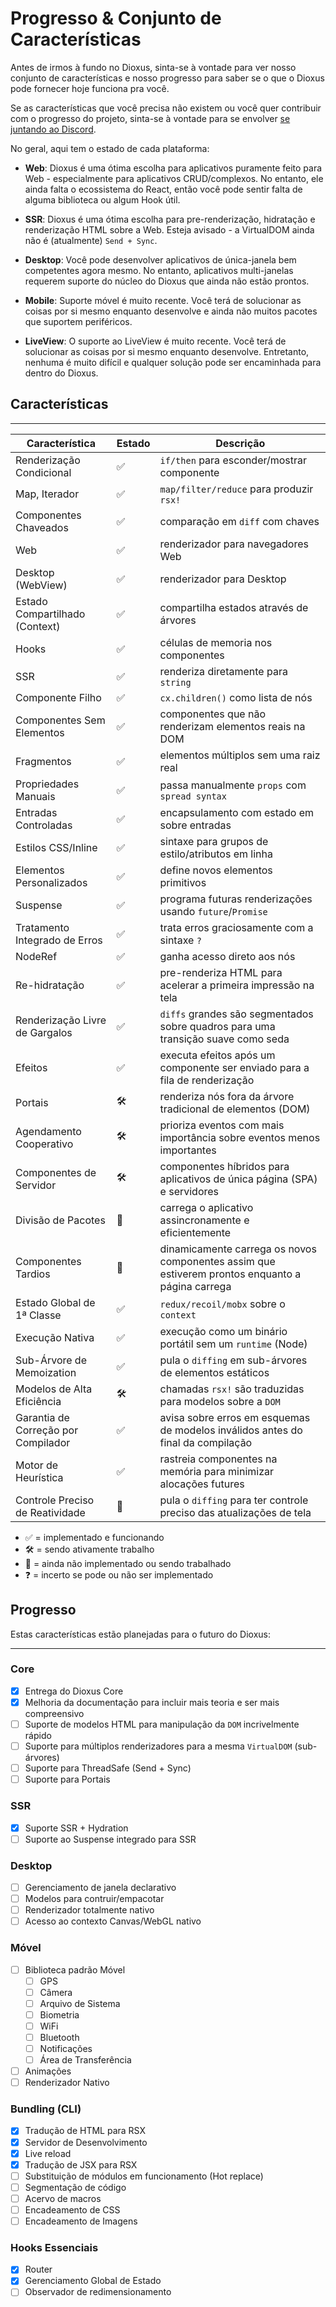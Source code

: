 # Progresso & Conjunto de Características

Antes de irmos à fundo no Dioxus, sinta-se à vontade para ver nosso conjunto de características e nosso progresso para saber se o que o Dioxus pode fornecer hoje funciona pra você.

Se as características que você precisa não existem ou você quer contribuir com o progresso do projeto, sinta-se à vontade para se envolver [se juntando ao Discord](https://discord.gg/XgGxMSkvUM).

No geral, aqui tem o estado de cada plataforma:

- **Web**: Dioxus é uma ótima escolha para aplicativos puramente feito para Web - especialmente para aplicativos CRUD/complexos. No entanto, ele ainda falta o ecossistema do React, então você pode sentir falta de alguma biblioteca ou algum Hook útil.

- **SSR**: Dioxus é uma ótima escolha para pre-renderização, hidratação e renderização HTML sobre a Web. Esteja avisado - a VirtualDOM ainda não é (atualmente) `Send + Sync`.

- **Desktop**: Você pode desenvolver aplicativos de única-janela bem competentes agora mesmo. No entanto, aplicativos multi-janelas requerem suporte do núcleo do Dioxus que ainda não estão prontos.

- **Mobile**: Suporte móvel é muito recente. Você terá de solucionar as coisas por si mesmo enquanto desenvolve e ainda não muitos pacotes que suportem periféricos.

- **LiveView**: O suporte ao LiveView é muito recente. Você terá de solucionar as coisas por si mesmo enquanto desenvolve. Entretanto, nenhuma é muito difícil e qualquer solução pode ser encaminhada para dentro do Dioxus.

## Características

---

| Característica                      | Estado | Descrição                                                                                        |
| ----------------------------------- | ------ | ------------------------------------------------------------------------------------------------ |
| Renderização Condicional            | ✅     | `if/then` para esconder/mostrar componente                                                       |
| Map, Iterador                       | ✅     | `map/filter/reduce` para produzir `rsx!`                                                         |
| Componentes Chaveados               | ✅     | comparação em `diff` com chaves                                                                  |
| Web                                 | ✅     | renderizador para navegadores Web                                                                |
| Desktop (WebView)                   | ✅     | renderizador para Desktop                                                                        |
| Estado Compartilhado (Context)      | ✅     | compartilha estados através de árvores                                                           |
| Hooks                               | ✅     | células de memoria nos componentes                                                               |
| SSR                                 | ✅     | renderiza diretamente para `string`                                                              |
| Componente Filho                    | ✅     | `cx.children()` como lista de nós                                                                |
| Componentes Sem Elementos           | ✅     | componentes que não renderizam elementos reais na DOM                                            |
| Fragmentos                          | ✅     | elementos múltiplos sem uma raiz real                                                            |
| Propriedades Manuais                | ✅     | passa manualmente `props` com `spread syntax`                                                    |
| Entradas Controladas                | ✅     | encapsulamento com estado em sobre entradas                                                      |
| Estilos CSS/Inline                  | ✅     | sintaxe para grupos de estilo/atributos em linha                                                 |
| Elementos Personalizados            | ✅     | define novos elementos primitivos                                                                |
| Suspense                            | ✅     | programa futuras renderizações usando `future`/`Promise`                                         |
| Tratamento Integrado de Erros       | ✅     | trata erros graciosamente com a sintaxe `?`                                                      |
| NodeRef                             | ✅     | ganha acesso direto aos nós                                                                      |
| Re-hidratação                       | ✅     | pre-renderiza HTML para acelerar a primeira impressão na tela                                    |
| Renderização Livre de Gargalos      | ✅     | `diffs` grandes são segmentados sobre quadros para uma transição suave como seda                 |
| Efeitos                             | ✅     | executa efeitos após um componente ser enviado para a fila de renderização                       |
| Portais                             | 🛠      | renderiza nós fora da árvore tradicional de elementos (DOM)                                      |
| Agendamento Cooperativo             | 🛠      | prioriza eventos com mais importância sobre eventos menos importantes                            |
| Componentes de Servidor             | 🛠      | componentes híbridos para aplicativos de única página (SPA) e servidores                         |
| Divisão de Pacotes                  | 👀     | carrega o aplicativo assincronamente e eficientemente                                            |
| Componentes Tardios                 | 👀     | dinamicamente carrega os novos componentes assim que estiverem prontos enquanto a página carrega |
| Estado Global de 1ª Classe          | ✅     | `redux/recoil/mobx` sobre o `context`                                                            |
| Execução Nativa                     | ✅     | execução como um binário portátil sem um `runtime` (Node)                                        |
| Sub-Árvore de Memoization           | ✅     | pula o `diffing` em sub-árvores de elementos estáticos                                           |
| Modelos de Alta Eficiência          | 🛠      | chamadas `rsx!` são traduzidas para modelos sobre a `DOM`                                        |
| Garantia de Correção por Compilador | ✅     | avisa sobre erros em esquemas de modelos inválidos antes do final da compilação                  |
| Motor de Heurística                 | ✅     | rastreia componentes na memória para minimizar alocações futures                                 |
| Controle Preciso de Reatividade     | 👀     | pula o `diffing` para ter controle preciso das atualizações de tela                              |

- ✅ = implementado e funcionando
- 🛠 = sendo ativamente trabalho
- 👀 = ainda não implementado ou sendo trabalhado
- ❓ = incerto se pode ou não ser implementado

## Progresso

Estas características estão planejadas para o futuro do Dioxus:

---

### Core

- [x] Entrega do Dioxus Core
- [x] Melhoria da documentação para incluir mais teoria e ser mais compreensivo
- [ ] Suporte de modelos HTML para manipulação da `DOM` incrivelmente rápido
- [ ] Suporte para múltiplos renderizadores para a mesma `VirtualDOM` (sub-árvores)
- [ ] Suporte para ThreadSafe (Send + Sync)
- [ ] Suporte para Portais

### SSR

- [x] Suporte SSR + Hydration
- [ ] Suporte ao Suspense integrado para SSR

### Desktop

- [ ] Gerenciamento de janela declarativo
- [ ] Modelos para contruir/empacotar
- [ ] Renderizador totalmente nativo
- [ ] Acesso ao contexto Canvas/WebGL nativo

### Móvel

- [ ] Biblioteca padrão Móvel
  - [ ] GPS
  - [ ] Câmera
  - [ ] Arquivo de Sistema
  - [ ] Biometria
  - [ ] WiFi
  - [ ] Bluetooth
  - [ ] Notificações
  - [ ] Área de Transferência
- [ ] Animações
- [ ] Renderizador Nativo

### Bundling (CLI)

- [x] Tradução de HTML para RSX
- [x] Servidor de Desenvolvimento
- [x] Live reload
- [x] Tradução de JSX para RSX
- [ ] Substituição de módulos em funcionamento (Hot replace)
- [ ] Segmentação de código
- [ ] Acervo de macros
- [ ] Encadeamento de CSS
- [ ] Encadeamento de Imagens

### Hooks Essenciais

- [x] Router
- [x] Gerenciamento Global de Estado
- [ ] Observador de redimensionamento
